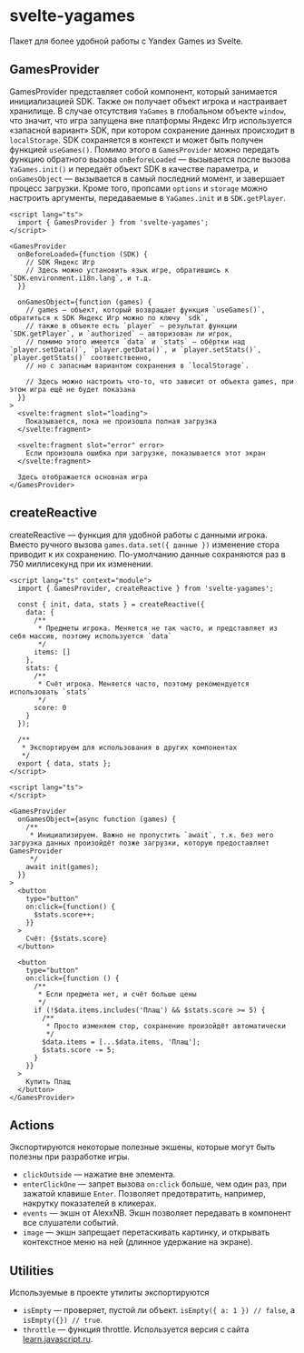 # svelte-yagames

Пакет для более удобной работы с Yandex Games из Svelte.

## GamesProvider

GamesProvider представляет собой компонент, который занимается инициализацией SDK. Также он получает объект игрока и настраивает хранилище. В случае отсутствия `YaGames` в глобальном объекте `window`, что значит, что игра запущена вне платформы Яндекс Игр используется «запасной вариант» SDK, при котором сохранение данных происходит в `localStorage`. SDK сохраняется в контекст и может быть получен функцией `useGames()`. Помимо этого в `GamesProvider` можно передать функцию обратного вызова `onBeforeLoaded` — вызывается после вызова `YaGames.init()` и передаёт объект SDK в качестве параметра, и `onGamesObject` — вызывается в самый последний момент, и завершает процесс загрузки.
Кроме того, пропсами `options` и `storage` можно настроить аргументы, передаваемые в `YaGames.init` и в `SDK.getPlayer`.

```svelte
<script lang="ts">
  import { GamesProvider } from 'svelte-yagames';
</script>

<GamesProvider
  onBeforeLoaded={function (SDK) {
    // SDK Яндекс Игр
    // Здесь можно установить язык игре, обратившись к `SDK.environment.i18n.lang`, и т.д.
  }}

  onGamesObject={function (games) {
    // games — объект, который возвращает функция `useGames()`, обратиться к SDK Яндекс Игр можно по ключу `sdk`,
    // также в объекте есть `player` — результат функции `SDK.getPlayer`, и `authorized` — авторизован ли игрок,
    // помимо этого имеется `data` и `stats` — обёртки над `player.setData()`, `player.getData()`, и `player.setStats()`, `player.getStats()` соответственно,
    // но с запасным вариантом сохранения в `localStorage`.

    // Здесь можно настроить что-то, что зависит от объекта games, при этом игра ещё не будет показана
  }}
>
  <svelte:fragment slot="loading">
    Показывается, пока не произошла полная загрузка
  </svelte:fragment>

  <svelte:fragment slot="error" error>
    Если произошла ошибка при загрузке, показывается этот экран
  </svelte:fragment>

  Здесь отображается основная игра
</GamesProvider>
```

## createReactive

createReactive — функция для удобной работы с данными игрока. Вместо ручного вызова `games.data.set({ данные })` изменение стора приводит к их сохранению. По-умолчанию данные сохраняются раз в 750 миллисекунд при их изменении.

```svelte
<script lang="ts" context="module">
  import { GamesProvider, createReactive } from 'svelte-yagames';

  const { init, data, stats } = createReactive({
    data: {
      /**
       * Предметы игрока. Меняется не так часто, и представляет из себя массив, поэтому используется `data`
       */
      items: []
    },
    stats: {
      /**
       * Счёт игрока. Меняется часто, поэтому рекомендуется использовать `stats`
       */
      score: 0
    }
  });

  /**
   * Экспортируем для использования в других компонентах
   */
  export { data, stats };
</script>

<script lang="ts">
</script>

<GamesProvider
  onGamesObject={async function (games) {
    /**
     * Инициализируем. Важно не пропустить `await`, т.к. без него загрузка данных произойдёт позже загрузки, которую предоставляет GamesProvider
     */
    await init(games);
  }}
>
  <button
    type="button"
    on:click={function() {
      $stats.score++;
    }}
  >
    Счёт: {$stats.score}
  </button>

  <button
    type="button"
    on:click={function () {
      /**
       * Если предмета нет, и счёт больше цены
       */
      if (!$data.items.includes('Плащ') && $stats.score >= 5) {
        /**
         * Просто изменяем стор, сохранение произойдёт автоматически
         */
        $data.items = [...$data.items, 'Плащ'];
        $stats.score -= 5;
      }
    }}
  >
    Купить Плащ
  </button>
</GamesProvider>
```

## Actions

Экспортируются некоторые полезные экшены, которые могут быть полезны при разработке игры.

- `clickOutside` — нажатие вне элемента.
- `enterClickOne` — запрет вызова `on:click` больше, чем один раз, при зажатой клавише `Enter`. Позволяет предотвратить, например, накрутку показателей в кликерах.
- `events` — экшн от AlexxNB. Экшн позволяет передавать в компонент все слушатели событий.
- `image` — экшн запрещает перетаскивать картинку, и открывать контекстное меню на ней (длинное удержание на экране).

## Utilities

Используемые в проекте утилиты экспортируются

- `isEmpty` — проверяет, пустой ли объект. `isEmpty({ a: 1 }) // false`, а `isEmpty({}) // true`.
- `throttle` — функция throttle. Используется версия с сайта [learn.javascript.ru](https://learn.javascript.ru/task/throttle).